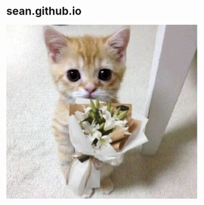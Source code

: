 # sean.github.io

![image alt](https://github.com/sean0212/sean.github.io/blob/56987632ec51c900ef1cae4acd9f3409e0d6cd28/cat-0.jpg)
